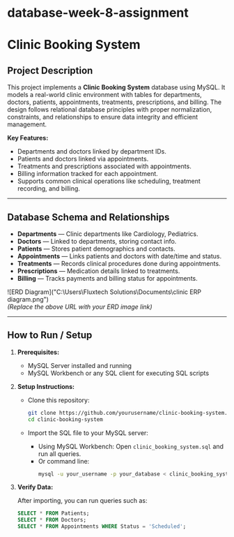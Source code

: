 # database-week-8-assignment
# Clinic Booking System

## Project Description

This project implements a **Clinic Booking System** database using MySQL. It models a real-world clinic environment with tables for departments, doctors, patients, appointments, treatments, prescriptions, and billing. The design follows relational database principles with proper normalization, constraints, and relationships to ensure data integrity and efficient management.

**Key Features:**
- Departments and doctors linked by department IDs.
- Patients and doctors linked via appointments.
- Treatments and prescriptions associated with appointments.
- Billing information tracked for each appointment.
- Supports common clinical operations like scheduling, treatment recording, and billing.

---

## Database Schema and Relationships

- **Departments** — Clinic departments like Cardiology, Pediatrics.
- **Doctors** — Linked to departments, storing contact info.
- **Patients** — Stores patient demographics and contacts.
- **Appointments** — Links patients and doctors with date/time and status.
- **Treatments** — Records clinical procedures done during appointments.
- **Prescriptions** — Medication details linked to treatments.
- **Billing** — Tracks payments and billing status for appointments.

![ERD Diagram]("C:\Users\Fluxtech Solutions\Documents\clinic ERP diagram.png")  
*(Replace the above URL with your ERD image link)*

---

## How to Run / Setup

1. **Prerequisites:**
   - MySQL Server installed and running
   - MySQL Workbench or any SQL client for executing SQL scripts

2. **Setup Instructions:**

   - Clone this repository:
     ```bash
     git clone https://github.com/yourusername/clinic-booking-system.git
     cd clinic-booking-system
     ```

   - Import the SQL file to your MySQL server:
     - Using MySQL Workbench: Open `clinic_booking_system.sql` and run all queries.
     - Or command line:
       ```bash
       mysql -u your_username -p your_database < clinic_booking_system.sql
       ```

3. **Verify Data:**

   After importing, you can run queries such as:
   ```sql
   SELECT * FROM Patients;
   SELECT * FROM Doctors;
   SELECT * FROM Appointments WHERE Status = 'Scheduled';
